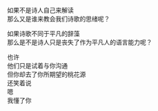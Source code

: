 如果不是诗人自己来解读  
那么又是谁来教会我们诗歌的思绪呢？  
  
如果诗歌不同于平凡的辞藻  
那么是不是诗人只是丧失了作为平凡人的语言能力呢？  
  
也许  
他们只是试着与你沟通  
但你却去了你所期望的桃花源  
还笑着说  
嗯  
我懂了你
